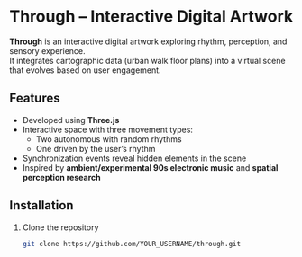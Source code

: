 # Through – Interactive Digital Artwork

**Through** is an interactive digital artwork exploring rhythm, perception, and sensory experience.  
It integrates cartographic data (urban walk floor plans) into a virtual scene that evolves based on user engagement.

## Features
- Developed using **Three.js**  
- Interactive space with three movement types:
  - Two autonomous with random rhythms  
  - One driven by the user’s rhythm  
- Synchronization events reveal hidden elements in the scene  
- Inspired by **ambient/experimental 90s electronic music** and **spatial perception research**

## Installation
1. Clone the repository  
   ```bash
   git clone https://github.com/YOUR_USERNAME/through.git
